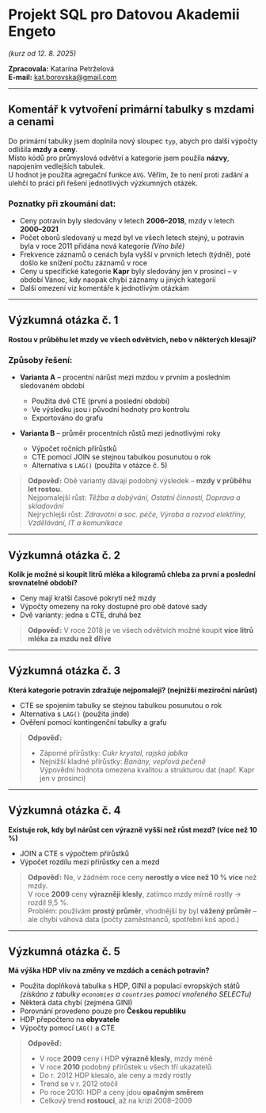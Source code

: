 # Projekt SQL pro Datovou Akademii Engeto  
*(kurz od 12. 8. 2025)*

**Zpracovala:** Katarína Petrželová  
**E-mail:** kat.borovska@gmail.com

---

## Komentář k vytvoření primární tabulky s mzdami a cenami

Do primární tabulky jsem doplnila nový sloupec `typ`, abych pro další výpočty odlišila **mzdy a ceny**.  
Místo kódů pro průmyslová odvětví a kategorie jsem použila **názvy**, napojením vedlejších tabulek.  
U hodnot je použita agregační funkce `AVG`. Věřím, že to není proti zadání a ulehčí to práci při řešení jednotlivých výzkumných otázek.

### Poznatky při zkoumání dat:
- Ceny potravin byly sledovány v letech **2006–2018**, mzdy v letech **2000–2021**
- Počet oborů sledovaný u mezd byl ve všech letech stejný, u potravin byla v roce 2011 přidána nová kategorie *(Víno bílé)*
- Frekvence záznamů o cenách byla vyšší v prvních letech (týdně), poté došlo ke snížení počtu záznamů v roce
- Ceny u specifické kategorie **Kapr** byly sledovány jen v prosinci – v období Vánoc, kdy naopak chybí záznamy u jiných kategorií
- Další omezení viz komentáře k jednotlivým otázkám

---

## Výzkumná otázka č. 1

**Rostou v průběhu let mzdy ve všech odvětvích, nebo v některých klesají?**

### Způsoby řešení:
- **Varianta A** – procentní nárůst mezi mzdou v prvním a posledním sledovaném období  
    - Použita dvě CTE (první a poslední období)
    - Ve výsledku jsou i původní hodnoty pro kontrolu
    - Exportováno do grafu

- **Varianta B** – průměr procentních růstů mezi jednotlivými roky  
    - Výpočet ročních přírůstků
    - CTE pomocí JOIN se stejnou tabulkou posunutou o rok
    - Alternativa s `LAG()` (použita v otázce č. 5)

> **Odpověď:** Obě varianty dávají podobný výsledek – **mzdy v průběhu let rostou**.  
> Nejpomalejší růst: *Těžba a dobývání, Ostatní činnosti, Doprava a skladování*  
> Nejrychlejší růst: *Zdravotní a soc. péče, Výroba a rozvod elektřiny, Vzdělávání, IT a komunikace*

---

## Výzkumná otázka č. 2

**Kolik je možné si koupit litrů mléka a kilogramů chleba za první a poslední srovnatelné období?**

- Ceny mají kratší časové pokrytí než mzdy
- Výpočty omezeny na roky dostupné pro obě datové sady
- Dvě varianty: jedna s CTE, druhá bez

> **Odpověď:** V roce 2018 je ve všech odvětvích možné koupit **více litrů mléka za mzdu než dříve**

---

## Výzkumná otázka č. 3

**Která kategorie potravin zdražuje nejpomaleji? (nejnižší meziroční nárůst)**

- CTE se spojením tabulky se stejnou tabulkou posunutou o rok
- Alternativa s `LAG()` (použita jinde)
- Ověření pomocí kontingenční tabulky a grafu

> **Odpověď:**  
> - Záporné přírůstky: *Cukr krystal, rajská jablka*  
> - Nejnižší kladné přírůstky: *Banány, vepřová pečeně*  
> Výpovědní hodnota omezena kvalitou a strukturou dat (např. Kapr jen v prosinci)

---

## Výzkumná otázka č. 4

**Existuje rok, kdy byl nárůst cen výrazně vyšší než růst mezd? (více než 10 %)**

- JOIN a CTE s výpočtem přírůstků
- Výpočet rozdílu mezi přírůstky cen a mezd

> **Odpověď:** Ne, v žádném roce ceny **nerostly o více než 10 % více** než mzdy.  
> V roce **2009** ceny **výrazněji klesly**, zatímco mzdy mírně rostly → rozdíl 9,5 %.  
> Problém: používám **prostý průměr**, vhodnější by byl **vážený průměr** – ale chybí váhová data (počty zaměstnanců, spotřební koš apod.)

---

## Výzkumná otázka č. 5

**Má výška HDP vliv na změny ve mzdách a cenách potravin?**

- Použita doplňková tabulka s HDP, GINI a populací evropských států  
    *(získáno z tabulky `economies` a `countries` pomocí vnořeného SELECTu)*
- Některá data chybí (zejména GINI)
- Porovnání provedeno pouze pro **Českou republiku**
- HDP přepočteno na **obyvatele**
- Výpočty pomocí `LAG()` a CTE

> **Odpověď:**  
> - V roce **2009** ceny i HDP **výrazně klesly**, mzdy méně  
> - V roce **2010** podobný přírůstek u všech tří ukazatelů  
> - Do r. 2012 HDP klesalo, ale ceny a mzdy rostly  
> - Trend se v r. 2012 otočil  
> - Po roce 2010: HDP a ceny jdou **opačným směrem**  
> - Celkový trend **rostoucí**, až na krizi 2008–2009